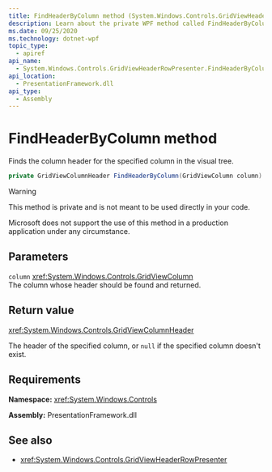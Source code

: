 ```yaml
---
title: FindHeaderByColumn method (System.Windows.Controls.GridViewHeaderRowPresenter)
description: Learn about the private WPF method called FindHeaderByColumn.
ms.date: 09/25/2020
ms.technology: dotnet-wpf
topic_type:
  - apiref
api_name:
  - System.Windows.Controls.GridViewHeaderRowPresenter.FindHeaderByColumn
api_location:
  - PresentationFramework.dll
api_type:
  - Assembly
---
```

# FindHeaderByColumn method

Finds the column header for the specified column in the visual tree.

```csharp
private GridViewColumnHeader FindHeaderByColumn(GridViewColumn column)
```

> [!WARNING]
> This method is private and is not meant to be used directly in your code.
>
> Microsoft does not support the use of this method in a production application under any circumstance.

## Parameters

`column` <xref:System.Windows.Controls.GridViewColumn>\
The column whose header should be found and returned.

## Return value

<xref:System.Windows.Controls.GridViewColumnHeader>

The header of the specified column, or `null` if the specified column doesn't exist.

## Requirements

**Namespace:** <xref:System.Windows.Controls>

**Assembly:** PresentationFramework.dll

## See also

- <xref:System.Windows.Controls.GridViewHeaderRowPresenter>
